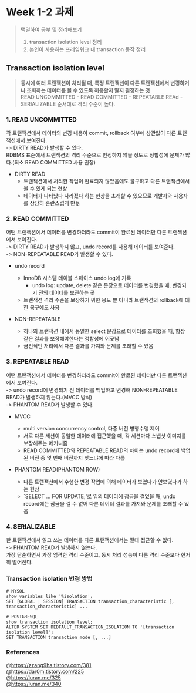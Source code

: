 # Week 1-2 과제
> 택일하여 공부 및 정리해보기
> 1. transaction isolation level 정리
> 2. 본인이 사용하는 프레임워크 내 transaction 동작 정리

## Transaction isolation level
> **동시에 여러 트랜잭션이 처리될 때, 특정 트랜잭션이 다른 트랜잭션에서 변경하거나 조회하는 데이터를 볼 수 있도록 허용할지 말지 결정하는 것**  
> READ UNCOMMITTED - READ COMMITTED - REPEATABLE REAd - SERIALIZABLE 순서대로 격리 수준이 높다.

### 1. READ UNCOMMITTED
각 트랜잭션에서 데이터의 변경 내용이 commit, rollback 여부에 상관없이 다른 트랜잭션에서 보여진다.  
-> DIRTY READ가 발생할 수 있다.   
RDBMS 표준에서 트랜잭션의 격리 수준으로 인정하지 않을 정도로 정합성에 문제가 많다.(최소 READ COMMITTED 사용 권장)

- DIRTY READ
    - 트랜잭션에서 처리한 작업이 완료되지 않았음에도 불구하고 다른 트랜잭션에서 볼 수 있게 되는 현상
    - 데이터가 나타났다 사라졌다 하는 현상을 초래할 수 있으므로 개발자와 사용자를 상당히 혼란스럽게 만듦

### 2. READ COMMITTED
어떤 트랜잭션에서 데이터를 변경하더라도 commit이 완료된 데이터만 다른 트랜젝션에서 보여진다.  
-> DIRTY READ가 발생하지 않고, undo record를 사용해 데이터를 보여준다.  
-> NON-REPEATABLE READ가 발생할 수 있다.

- undo record
    - InnoDB 시스템 테이블 스페이스 undo log에 기록
        - undo log: update, delete 같은 문장으로 데이터를 변경했을 때, 변경되기 전의 데이터를 보관하는 곳
    - 트랜잭션 격리 수준을 보장하기 위한 용도 뿐 아니라 트랜잭션의 rollback에 대한 복구에도 사용
  
- NON-REPEATABLE
    - 하나의 트랜잭션 내에서 동일한 select 문장으로 데이터를 조회했을 때, 항상 같은 결과를 보장해야한다는 정합성에 어긋남
    - 금전적인 처리에서 다른 결과를 가져와 문제를 초래할 수 있음
  
### 3. REPEATABLE READ
어떤 트랜잭션에서 데이터를 변경하더라도 commit이 완료된 데이터만 다른 트랜잭션에서 보여진다.  
-> undo record에 변경되기 전 데이터를 백업하고 변경해 NON-REPEATABLE READ가 발생하지 않는다.(MVCC 방식)  
-> PHANTOM READ가 발생할 수 있다.

- MVCC
    - multi version concurrency control, 다중 버전 병행수앵 제어
    - 서로 다른 세션이 동일한 데이터에 접근했을 때, 각 세션마다 스냅샷 이미지를 보장해주는 메커니즘
    - READ COMMITTED와 REPEATABLE READ의 차이는 undo record에 백업된 버전 중 몇 번째 버전까지 찾느냐에 따라 다름
  
- PHANTOM READ(PHANTOM ROW)
    - 다른 트랜잭션에서 수행한 변경 작업에 의해 데이터가 보였다가 안보였다가 하는 현상
    - `SELECT ... FOR UPDATE;'로 임의 데이터에 잠금을 걸었을 때, undo record에는 잠금을 걸 수 없어 다른 데이터 결과를 가져와 문제를 초래할 수 있음
  
### 4. SERIALIZABLE
한 트랜잭션에서 읽고 쓰는 데이터를 다른 트랜잭션에서는 절대 접근할 수 없다.  
-> PHANTOM READ가 발생하지 않는다.  
가장 단순하면서 가장 엄격한 격리 수준이고, 동시 처리 성능이 다른 격리 수준보다 현저히 떨어진다.

### Transaction isolation 변경 방법
```shell
# MYSQL
show variables like '%isolation';
SET [GLOBAL | SESSION] TRANSACTION transaction_characteristic [, transaction_characteristic] ...

# POSTGRESQL
show transaction isolation level;
ALTER SYSTEM SET DEDFAULT_TRANSACTION_ISOLATION TO '[transaction isolation level]';
SET TRANSACTION transaction_mode [, ...]
```

### References
@https://zzang9ha.tistory.com/381  
@https://dar0m.tistory.com/225  
@https://luran.me/325  
@https://luran.me/340
